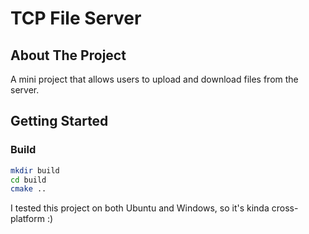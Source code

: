 # TCP File Server

## About The Project

A mini project that allows users to upload and download files from the server.

## Getting Started

### Build

```sh
mkdir build
cd build
cmake ..
```

I tested this project on both Ubuntu and Windows, so it's kinda cross-platform :)
